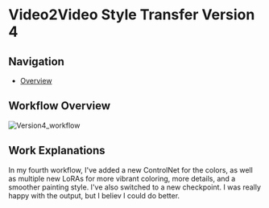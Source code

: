 # Video2Video Style Transfer Version 4

## Navigation
- [Overview](https://github.com/DaWelli/DIGCRE-project/blob/main/Video2Video/README.md)

## Workflow Overview
![Version4_workflow](https://github.com/user-attachments/assets/46907bcc-636e-49a9-b946-fb51c5a165e1)

## Work Explanations

In my fourth workflow, I've added a new ControlNet for the colors, as well as multiple new LoRAs for more vibrant coloring, more details, and a smoother painting style. I've also switched to a new checkpoint. I was really happy with the output, but I believ I could do better.
